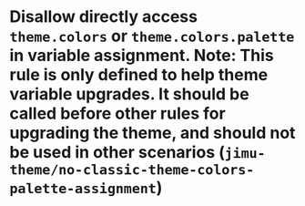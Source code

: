 # Disallow directly access `theme.colors` or `theme.colors.palette` in variable assignment. Note: This rule is only defined to help theme variable upgrades. It should be called before other rules for upgrading the theme, and should not be used in other scenarios (`jimu-theme/no-classic-theme-colors-palette-assignment`)

<!-- end auto-generated rule header -->
